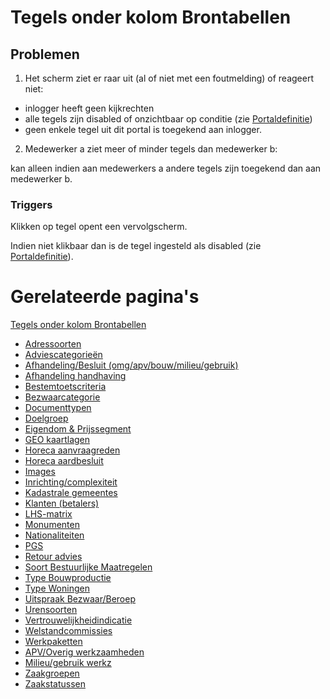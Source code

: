 # Tegels onder kolom Brontabellen

## Problemen

1. Het scherm ziet er raar uit (al of niet met een foutmelding) of reageert niet:

- inlogger heeft geen kijkrechten
- alle tegels zijn disabled of onzichtbaar op conditie (zie [Portaldefinitie](../../../../instellen_inrichten/portaldefinitie/README.md))
- geen enkele tegel uit dit portal is toegekend aan inlogger.

2. Medewerker a ziet meer of minder tegels dan medewerker b:

kan alleen indien aan medewerkers a andere tegels zijn toegekend dan aan medewerker b.

### Triggers

Klikken op tegel opent een vervolgscherm.

Indien niet klikbaar dan is de tegel ingesteld als disabled (zie [Portaldefinitie](../../../../instellen_inrichten/portaldefinitie/README.md)).

# Gerelateerde pagina's

[Tegels onder kolom Brontabellen](README.md)

- [Adressoorten](adressoorten.md)
- [Adviescategorieën](adviescategorieen.md)
- [Afhandeling/Besluit (omg/apv/bouw/milieu/gebruik)](afhandeling_besluit.md)
- [Afhandeling handhaving](afhandeling_handhaving.md)
- [Bestemtoetscriteria](bestemplantoetscriteria.md)
- [Bezwaarcategorie](bezwaarcategorie.md)
- [Documenttypen](documenttypen.md)
- [Doelgroep](doelgroep.md)
- [Eigendom &amp; Prijssegment](eigendom_prijssegment.md)
- [GEO kaartlagen](geo-kaartlagen.md)
- [Horeca aanvraagreden](horeca_aanvraagreden.md)
- [Horeca aardbesluit](horeca_aard_besluit.md)
- [Images](images.md)
- [Inrichting/complexiteit](inrichting-complexiteit.md)
- [Kadastrale gemeentes](kadastrale_gemeentes.md)
- [Klanten (betalers)](klanten_betalers.md)
- [LHS-matrix](lhs-matrix.md)
- [Monumenten](monumenten.md)
- [Nationaliteiten](nationaliteiten.md)
- [PGS](pgs.md)
- [Retour advies](retour_advies.md)
- [Soort Bestuurlijke Maatregelen](soort_bestuurlijke_maatregelen.md)
- [Type Bouwproductie](type_bouwproductie.md)
- [Type Woningen](type_woningen.md)
- [Uitspraak Bezwaar/Beroep](uitspraak_bezwaar_beroep.md)
- [Urensoorten](urensoorten.md)
- [Vertrouwelijkheidindicatie](vertrouwelijkheidindicatie.md)
- [Welstandcommissies](welstandcommissies.md)
- [Werkpaketten](werkpakketten.md)
- [APV/Overig werkzaamheden](werkzaamheden_apv_overig.md)
- [Milieu/gebruik werkz](werkzaamheden_milieu_gebruik.md)
- [Zaakgroepen](zaakgroepen.md)
- [Zaakstatussen](zaakstatussen.md)
